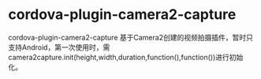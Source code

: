 # cordova-plugin-camera2-capture
cordova-plugin-camera2-capture
基于Camera2创建的视频拍摄插件，暂时只支持Android，第一次使用时，需camera2capture.init(height,width,duration,function(),function())进行初始化。

